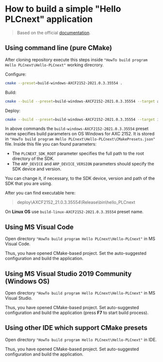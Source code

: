 # How to build a simple "Hello PLCnext" application #

> Based on the official [documentation](https://github.com/PLCnext/SampleRuntime/blob/master/getting-started/Part-01/README.md).

## Using command line (pure **CMake**) ##

After cloning repository execute this steps inside `"HowTo build program Hello PLCnext\Hello-PLCnext"` working direcrory.

Configure:
```sh
cmake --preset=build-windows-AXCF2152-2021.0.3.35554 .
```

Build:
```sh
cmake --build --preset=build-windows-AXCF2152-2021.0.3.35554 --target all
```

Deploy:
```sh
cmake --build --preset=build-windows-AXCF2152-2021.0.3.35554 --target install
```

In above commands the `build-windows-AXCF2152-2021.0.3.35554` preset name specifies build parameters on OS Windows for AXC 2152. It is stored in `"HowTo build program Hello PLCnext\Hello-PLCnext\CMakePresets.json"` file. Inside this file you can found parameters:

 - The `PLCNEXT_SDK_ROOT` parameter specifies the full path to the root directory of the SDK.
 - The `ARP_DEVICE` and `ARP_DEVICE_VERSION` parameters should specify the SDK device and version.

You can change it, if necessary, to the SDK device, version and path of the SDK that you are using.

After you can find executable here:
>deploy\AXCF2152_21.0.3.35554\Release\bin\hello_PLCnext

On **Linux OS** use `build-linux-AXCF2152-2021.0.3.35554` preset name.

## Using MS Visual Code ##

Open directory `"HowTo build program Hello PLCnext\Hello-PLCnext"` in MS Visual Code.

Thus, you have opened CMake-based project. Set the auto-suggested configuration and build the application.

## Using MS Visual Studio 2019 Community (Windows OS) ##

Open directory `"HowTo build program Hello PLCnext\Hello-PLCnext"` in MS Visual Studio.

Thus, you have opened CMake-based project. Set auto-suggested configuration and build the application (press **F7** to start build process).

## Using other IDE which support CMake presets ##

Open directory `"HowTo build program Hello PLCnext\Hello-PLCnext"` in IDE.

Thus, you have opened CMake-based project. Set auto-suggested configuration and build the application.
